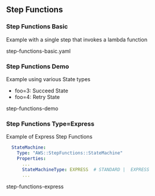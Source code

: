 
## Step Functions


### Step Functions Basic

Example with a single step that invokes a lambda function

step-functions-basic.yaml


### Step Functions Demo

Example using various State types

- foo=3: Succeed State
- foo=4: Retry State

step-functions-demo

### Step Functions Type=Express

Example of Express Step Functions

```yaml
  StateMachine:
    Type: "AWS::StepFunctions::StateMachine"
    Properties:
      ...
      StateMachineType: EXPRESS  # STANDARD |  EXPRESS 
      ...
```

step-functions-express
